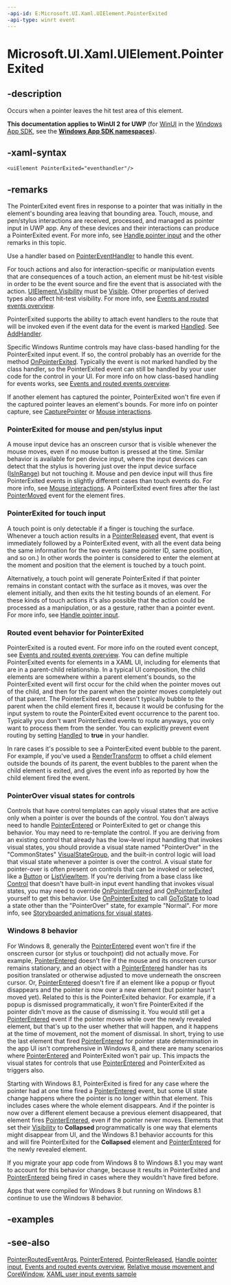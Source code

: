 ```yaml
---
-api-id: E:Microsoft.UI.Xaml.UIElement.PointerExited
-api-type: winrt event
---
```


<!-- Event syntax
public event Windows.UI.Xaml.Input.PointerEventHandler PointerExited
-->

# Microsoft.UI.Xaml.UIElement.PointerExited

## -description

Occurs when a pointer leaves the hit test area of this element.

**This documentation applies to WinUI 2 for UWP** (for [WinUI](/windows/apps/winui/winui3/) in the [Windows App SDK](/windows/apps/windows-app-sdk/), see the **[Windows App SDK namespaces](/windows/windows-app-sdk/api/winrt/)**).

## -xaml-syntax

```xaml
<uiElement PointerExited="eventhandler"/>
```

## -remarks

The PointerExited event fires in response to a pointer that was initially in the element's bounding area leaving that bounding area. Touch, mouse, and pen/stylus interactions are received, processed, and managed as pointer input in UWP app. Any of these devices and their interactions can produce a PointerExited event. For more info, see [Handle pointer input](/windows/apps/design/input/handle-pointer-input) and the other remarks in this topic.

Use a handler based on [PointerEventHandler](../microsoft.ui.xaml.input/pointereventhandler.md) to handle this event.

For touch actions and also for interaction-specific or manipulation events that are consequences of a touch action, an element must be hit-test visible in order to be the event source and fire the event that is associated with the action. [UIElement.Visibility](uielement_visibility.md) must be [Visible](visibility.md). Other properties of derived types also affect hit-test visibility. For more info, see [Events and routed events overview](/windows/uwp/xaml-platform/events-and-routed-events-overview).

PointerExited supports the ability to attach event handlers to the route that will be invoked even if the event data for the event is marked [Handled](../microsoft.ui.xaml.input/pointerroutedeventargs_handled.md). See [AddHandler](uielement_addhandler_1350394113.md).

Specific Windows Runtime controls may have class-based handling for the PointerExited input event. If so, the control probably has an override for the method [OnPointerExited](/uwp/api/windows.ui.xaml.controls.control.onpointerexited(windows.ui.xaml.input.pointerroutedeventargs)). Typically the event is not marked handled by the class handler, so the PointerExited event can still be handled by your user code for the control in your UI. For more info on how class-based handling for events works, see [Events and routed events overview](/windows/uwp/xaml-platform/events-and-routed-events-overview).

If another element has captured the pointer, PointerExited won't fire even if the captured pointer leaves an element's bounds. For more info on pointer capture, see [CapturePointer](uielement_capturepointer_1027273898.md) or [Mouse interactions](/windows/uwp/input-and-devices/mouse-interactions).

### PointerExited for mouse and pen/stylus input

A mouse input device has an onscreen cursor that is visible whenever the mouse moves, even if no mouse button is pressed at the time. Similar behavior is available for pen device input, where the input devices can detect that the stylus is hovering just over the input device surface ([IsInRange](../microsoft.ui.xaml.input/pointer_isinrange.md)) but not touching it. Mouse and pen device input will thus fire PointerExited events in slightly different cases than touch events do. For more info, see [Mouse interactions](/windows/uwp/input-and-devices/mouse-interactions). A PointerExited event fires after the last [PointerMoved](uielement_pointerentered.md) event for the element fires.

### PointerExited for touch input

A touch point is only detectable if a finger is touching the surface. Whenever a touch action results in a [PointerReleased](uielement_pointerreleased.md) event, that event is immediately followed by a PointerExited event, with all the event data being the same information for the two events (same pointer ID, same position, and so on.) In other words the pointer is considered to enter the element at the moment and position that the element is touched by a touch point.

Alternatively, a touch point will generate PointerExited if that pointer remains in constant contact with the surface as it moves, was over the element initially, and then exits the hit testing bounds of an element. For these kinds of touch actions it's also possible that the action could be processed as a manipulation, or as a gesture, rather than a pointer event. For more info, see [Handle pointer input](/windows/apps/design/input/handle-pointer-input).

### Routed event behavior for PointerExited

PointerExited is a routed event. For more info on the routed event concept, see [Events and routed events overview](/windows/uwp/xaml-platform/events-and-routed-events-overview). You can define multiple PointerExited events for elements in a XAML UI, including for elements that are in a parent-child relationship. In a typical UI composition, the child elements are somewhere within a parent element's bounds, so the PointerExited event will first occur for the child when the pointer moves out of the child, and then for the parent when the pointer moves completely out of that parent. The PointerExited event doesn't typically bubble to the parent when the child element fires it, because it would be confusing for the input system to route the PointerExited event occurrence to the parent too. Typically you don't want PointerExited events to route anyways, you only want to process them from the sender. You can explicitly prevent event routing by setting [Handled](../microsoft.ui.xaml.input/pointerroutedeventargs_handled.md) to **true** in your handler.

In rare cases it's possible to see a PointerExited event bubble to the parent. For example, if you've used a [RenderTransform](uielement_rendertransform.md) to offset a child element outside the bounds of its parent, the event bubbles to the parent when the child element is exited, and gives the event info as reported by how the child element fired the event.

### PointerOver visual states for controls

Controls that have control templates can apply visual states that are active only when a pointer is over the bounds of the control. You don't always need to handle [PointerEntered](uielement_pointerentered.md) or PointerExited to get or change this behavior. You may need to re-template the control. If you are deriving from an existing control that already has the low-level input handling that invokes visual states, you should provide a visual state named "PointerOver" in the "CommonStates"  [VisualStateGroup](visualstategroup.md), and the built-in control logic will load that visual state whenever a pointer is over the control. A visual state for pointer-over is often present on controls that can be invoked or selected, like a [Button](../microsoft.ui.xaml.controls/button.md) or [ListViewItem](../microsoft.ui.xaml.controls/listviewitem.md). If you're deriving from a base class like [Control](../microsoft.ui.xaml.controls/control.md) that doesn't have built-in input event handling that invokes visual states, you may need to override [OnPointerEntered](/uwp/api/windows.ui.xaml.controls.control.onpointerentered(windows.ui.xaml.input.pointerroutedeventargs)) and [OnPointerExited](/uwp/api/windows.ui.xaml.controls.control.onpointerexited(windows.ui.xaml.input.pointerroutedeventargs)) yourself to get this behavior. Use [OnPointerExited](/uwp/api/windows.ui.xaml.controls.control.onpointerexited(windows.ui.xaml.input.pointerroutedeventargs)) to call [GoToState](visualstatemanager_gotostate_51722231.md) to load a state other than the "PointerOver" state, for example "Normal". For more info, see [Storyboarded animations for visual states](/previous-versions/windows/apps/jj819808(v=win.10)).

### Windows 8 behavior

For Windows 8, generally the [PointerEntered](uielement_pointerentered.md) event won't fire if the onscreen cursor (or stylus or touchpoint) did not actually move. For example, [PointerEntered](uielement_pointerentered.md) doesn't fire if the mouse and its onscreen cursor remains stationary, and an object with a [PointerEntered](uielement_pointerentered.md) handler has its position translated or otherwise adjusted to move underneath the onscreen cursor. Or, [PointerEntered](uielement_pointerentered.md) doesn't fire if an element like a popup or flyout disappears and the pointer is now over a new element (but pointer hasn't moved yet). Related to this is the PointerExited behavior. For example, if a popup is dismissed programmatically, it won't fire PointerExited if the pointer didn't move as the cause of dismissing it. You would still get a [PointerEntered](uielement_pointerentered.md) event if the pointer moves while over the newly revealed element, but that's up to the user whether that will happen, and it happens at the time of movement, not the moment of dismissal. In short, trying to use the last element that fired [PointerEntered](uielement_pointerentered.md) for pointer state determination in the app UI isn't comprehensive in Windows 8, and there are many scenarios where [PointerEntered](uielement_pointerentered.md) and PointerExited won't pair up. This impacts the visual states for controls that use [PointerEntered](uielement_pointerentered.md) and PointerExited as triggers also.

Starting with Windows 8.1, PointerExited is fired for any case where the pointer had at one time fired a [PointerEntered](uielement_pointerentered.md) event, but some UI state change happens where the pointer is no longer within that element. This includes cases where the whole element disappears. And if the pointer is now over a different element because a previous element disappeared, that element fires [PointerEntered](uielement_pointerentered.md), even if the pointer never moves. Elements that set their [Visibility](uielement_visibility.md) to **Collapsed** programmatically is one way that elements might disappear from UI, and the Windows 8.1 behavior accounts for this and will fire PointerExited for the **Collapsed** element and [PointerEntered](uielement_pointerentered.md) for the newly revealed element.

If you migrate your app code from Windows 8 to Windows 8.1 you may want to account for this behavior change, because it results in PointerExited and [PointerEntered](uielement_pointerentered.md) being fired in cases where they wouldn't have fired before.

Apps that were compiled for Windows 8 but running on Windows 8.1 continue to use the Windows 8 behavior.

## -examples

## -see-also

[PointerRoutedEventArgs](../microsoft.ui.xaml.input/pointerroutedeventargs.md), [PointerEntered](uielement_pointerentered.md), [PointerReleased](uielement_pointerreleased.md), [Handle pointer input](/windows/apps/design/input/handle-pointer-input), [Events and routed events overview](/windows/uwp/xaml-platform/events-and-routed-events-overview), [Relative mouse movement and CoreWindow](/en-us/windows/uwp/gaming/relative-mouse-movement), [XAML user input events sample](https://github.com/microsoftarchive/msdn-code-gallery-microsoft/tree/master/Official%20Windows%20Platform%20Sample/Input%20XAML%20user%20input%20events%20sample)
